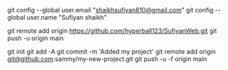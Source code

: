 git config --global user.email "shaikhsufiyan810@gmail.com"
git config --global user.name "Sufiyan shaikh"

git remote add origin https://github.com/hyperball123/SufiyanWeb.git
git push -u origin main

git init
git add -A
git commit -m 'Added my project'
git remote add origin git@github.com:sammy/my-new-project.git
git push -u -f origin main

	